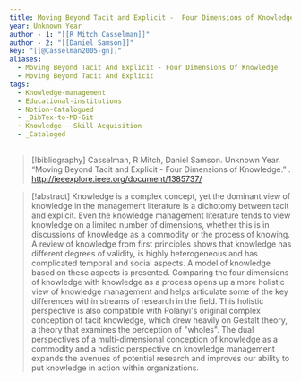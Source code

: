 ```yaml
---
title: Moving Beyond Tacit and Explicit -  Four Dimensions of Knowledge
year: Unknown Year
author - 1: "[[R Mitch Casselman]]"
author - 2: "[[Daniel Samson]]"
key: "[[@Casselman2005-gn]]"
aliases:
  - Moving Beyond Tacit And Explicit - Four Dimensions Of Knowledge
  - Moving Beyond Tacit And Explicit
tags:
  - Knowledge-management
  - Educational-institutions
  - Notion-Catalogued
  - _BibTex-to-MD-Git
  - Knowledge---Skill-Acquisition
  - _Cataloged
---
```


> [!bibliography]
> Casselman, R Mitch, Daniel Samson. Unknown Year. “Moving Beyond Tacit and Explicit -  Four Dimensions of Knowledge.” . http://ieeexplore.ieee.org/document/1385737/

> [!abstract]
> Knowledge is a complex concept, yet the dominant view of knowledge in the management literature is a dichotomy between tacit and explicit. Even the knowledge management literature tends to view knowledge on a limited number of dimensions, whether this is in discussions of knowledge as a commodity or the process of knowing. A review of knowledge from first principles shows that knowledge has different degrees of validity, is highly heterogeneous and has complicated temporal and social aspects. A model of knowledge based on these aspects is presented. Comparing the four dimensions of knowledge with knowledge as a process opens up a more holistic view of knowledge management and helps articulate some of the key differences within streams of research in the field. This holistic perspective is also compatible with Polanyi's original complex conception of tacit knowledge, which drew heavily on Gestalt theory, a theory that examines the perception of "wholes". The dual perspectives of a multi-dimensional conception of knowledge as a commodity and a holistic perspective on knowledge management expands the avenues of potential research and improves our ability to put knowledge in action within organizations.